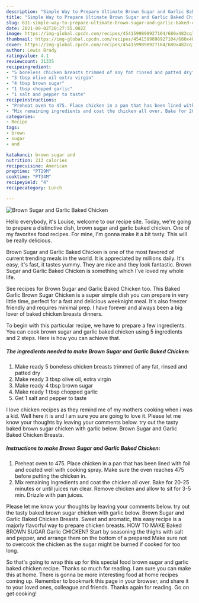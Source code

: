 ```yaml
---
description: "Simple Way to Prepare Ultimate Brown Sugar and Garlic Baked Chicken"
title: "Simple Way to Prepare Ultimate Brown Sugar and Garlic Baked Chicken"
slug: 611-simple-way-to-prepare-ultimate-brown-sugar-and-garlic-baked-chicken
date: 2021-09-02T20:27:55.002Z
image: https://img-global.cpcdn.com/recipes/4541599898927104/680x482cq70/brown-sugar-and-garlic-baked-chicken-recipe-main-photo.jpg
thumbnail: https://img-global.cpcdn.com/recipes/4541599898927104/680x482cq70/brown-sugar-and-garlic-baked-chicken-recipe-main-photo.jpg
cover: https://img-global.cpcdn.com/recipes/4541599898927104/680x482cq70/brown-sugar-and-garlic-baked-chicken-recipe-main-photo.jpg
author: Lewis Brady
ratingvalue: 4.1
reviewcount: 31335
recipeingredient:
- "5 boneless chicken breasts trimmed of any fat rinsed and patted dry"
- "3 tbsp olive oil extra virgin"
- "4 tbsp brown sugar"
- "1 tbsp chopped garlic"
- "1 salt and pepper to taste"
recipeinstructions:
- "Preheat oven to 475. Place chicken in a pan that has been lined with foil and coated well with cooking spray. Make sure the oven reaches 475 before putting the chicken in."
- "Mix remaining ingredients and coat the chicken all over. Bake for 20-25 minutes or until juices run clear. Remove chicken and allow to sit for 3-5 min. Drizzle with pan juices."
categories:
- Recipe
tags:
- brown
- sugar
- and

katakunci: brown sugar and 
nutrition: 213 calories
recipecuisine: American
preptime: "PT29M"
cooktime: "PT34M"
recipeyield: "4"
recipecategory: Lunch

---
```



![Brown Sugar and Garlic Baked Chicken](https://img-global.cpcdn.com/recipes/4541599898927104/680x482cq70/brown-sugar-and-garlic-baked-chicken-recipe-main-photo.jpg)

Hello everybody, it's Louise, welcome to our recipe site. Today, we're going to prepare a distinctive dish, brown sugar and garlic baked chicken. One of my favorites food recipes. For mine, I'm gonna make it a bit tasty. This will be really delicious.

Brown Sugar and Garlic Baked Chicken is one of the most favored of current trending meals in the world. It is appreciated by millions daily. It's easy, it's fast, it tastes yummy. They are nice and they look fantastic. Brown Sugar and Garlic Baked Chicken is something which I've loved my whole life.

See recipes for Brown Sugar and Garlic Baked Chicken too. This Baked Garlic Brown Sugar Chicken is a super simple dish you can prepare in very little time, perfect for a fast and delicious weeknight meal. It&#39;s also freezer friendly and requires minimal prep. I have forever and always been a big lover of baked chicken breasts dinners.


To begin with this particular recipe, we have to prepare a few ingredients. You can cook brown sugar and garlic baked chicken using 5 ingredients and 2 steps. Here is how you can achieve that.

<!--inarticleads1-->

##### The ingredients needed to make Brown Sugar and Garlic Baked Chicken:

1. Make ready 5 boneless chicken breasts trimmed of any fat, rinsed and patted dry
1. Make ready 3 tbsp olive oil, extra virgin
1. Make ready 4 tbsp brown sugar
1. Make ready 1 tbsp chopped garlic
1. Get 1 salt and pepper to taste


I love chicken recipes as they remind me of my mothers cooking when i was a kid. Well here it is and I am sure you are going to love it. Please let me know your thoughts by leaving your comments below. try out the tasty baked brown sugar chicken with garlic below. Brown Sugar and Garlic Baked Chicken Breasts. 

<!--inarticleads2-->

##### Instructions to make Brown Sugar and Garlic Baked Chicken:

1. Preheat oven to 475. Place chicken in a pan that has been lined with foil and coated well with cooking spray. Make sure the oven reaches 475 before putting the chicken in.
1. Mix remaining ingredients and coat the chicken all over. Bake for 20-25 minutes or until juices run clear. Remove chicken and allow to sit for 3-5 min. Drizzle with pan juices.


Please let me know your thoughts by leaving your comments below. try out the tasty baked brown sugar chicken with garlic below. Brown Sugar and Garlic Baked Chicken Breasts. Sweet and aromatic, this easy recipe is a majorly flavorful way to prepare chicken breasts. HOW TO MAKE Baked BROWN SUGAR Garlic CHICKEN? Start by seasoning the thighs with salt and pepper, and arrange them on the bottom of a prepared Make sure not to overcook the chicken as the sugar might be burned if cooked for too long. 

So that's going to wrap this up for this special food brown sugar and garlic baked chicken recipe. Thanks so much for reading. I am sure you can make this at home. There is gonna be more interesting food at home recipes coming up. Remember to bookmark this page in your browser, and share it to your loved ones, colleague and friends. Thanks again for reading. Go on get cooking!
